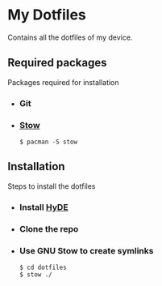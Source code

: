 # My Dotfiles
Contains all the dotfiles of my device.

## Required packages
Packages required for installation
- ### Git
- ### [Stow](https://www.gnu.org/software/stow/)
    ```
    $ pacman -S stow
    ```

## Installation
Steps to install the dotfiles
- ### Install [HyDE](https://github.com/HyDE-Project/HyDE)
- ### Clone the repo
- ### Use GNU Stow to create symlinks
    ```
    $ cd dotfiles
    $ stow ./
    ```
